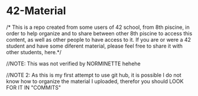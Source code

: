 # 42-Material
/* This is a repo created from some users of 42 school, from 8th piscine,
in order to help organize and to share between other 8th piscine to access
this content, as well as other people to have access to it.
If you are or were a 42 student and have some diferent material, please feel
free to share it with other students, here.*/

//NOTE: This was not verified by NORMINETTE hehehe

//NOTE 2: As this is my first attempt to use git hub, it is possible I do not know how to organize the material I uploaded, therefor you should LOOK FOR IT IN "COMMITS"